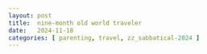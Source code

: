 ```yaml
---
layout: post
title:  nine-month old world traveler
date:   2024-11-18
categories: [ parenting, travel, zz_sabbatical-2024 ]
---
```

